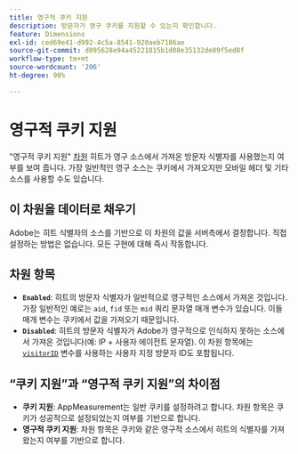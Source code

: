 ```yaml
---
title: 영구적 쿠키 지원
description: 방문자가 영구 쿠키를 지원할 수 있는지 확인합니다.
feature: Dimensions
exl-id: ced69e41-d992-4c5a-8541-920aeb7186ae
source-git-commit: d095628e94a45221815b1d08e35132de09f5ed8f
workflow-type: tm+mt
source-wordcount: '206'
ht-degree: 90%

---
```


# 영구적 쿠키 지원

&quot;영구적 쿠키 지원&quot; [차원](overview.md) 히트가 영구 소스에서 가져온 방문자 식별자를 사용했는지 여부를 보여 줍니다. 가장 일반적인 영구 소스는 쿠키에서 가져오지만 모바일 헤더 및 기타 소스를 사용할 수도 있습니다.

## 이 차원을 데이터로 채우기

Adobe는 히트 식별자의 소스를 기반으로 이 차원의 값을 서버측에서 결정합니다. 직접 설정하는 방법은 없습니다. 모든 구현에 대해 즉시 작동합니다.

## 차원 항목

* **`Enabled`**: 히트의 방문자 식별자가 일반적으로 영구적인 소스에서 가져온 것입니다. 가장 일반적인 예로는 `aid`, `fid` 또는 `mid` 쿼리 문자열 매개 변수가 있습니다. 이들 매개 변수는 쿠키에서 값을 가져오기 때문입니다.
* **`Disabled`**: 히트의 방문자 식별자가 Adobe가 영구적으로 인식하지 못하는 소스에서 가져온 것입니다(예: IP + 사용자 에이전트 문자열). 이 차원 항목에는 [`visitorID`](/help/implement/vars/config-vars/visitorid.md) 변수를 사용하는 사용자 지정 방문자 ID도 포함됩니다.

## “쿠키 지원”과 “영구적 쿠키 지원”의 차이점

* **쿠키 지원**: AppMeasurement는 일반 쿠키를 설정하려고 합니다. 차원 항목은 쿠키가 성공적으로 설정되었는지 여부를 기반으로 합니다.
* **영구적 쿠키 지원**: 차원 항목은 쿠키와 같은 영구적 소스에서 히트의 식별자를 가져왔는지 여부를 기반으로 합니다.
